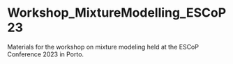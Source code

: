 # Workshop_MixtureModelling_ESCoP23
Materials for the workshop on mixture modeling held at the ESCoP Conference 2023 in Porto.
